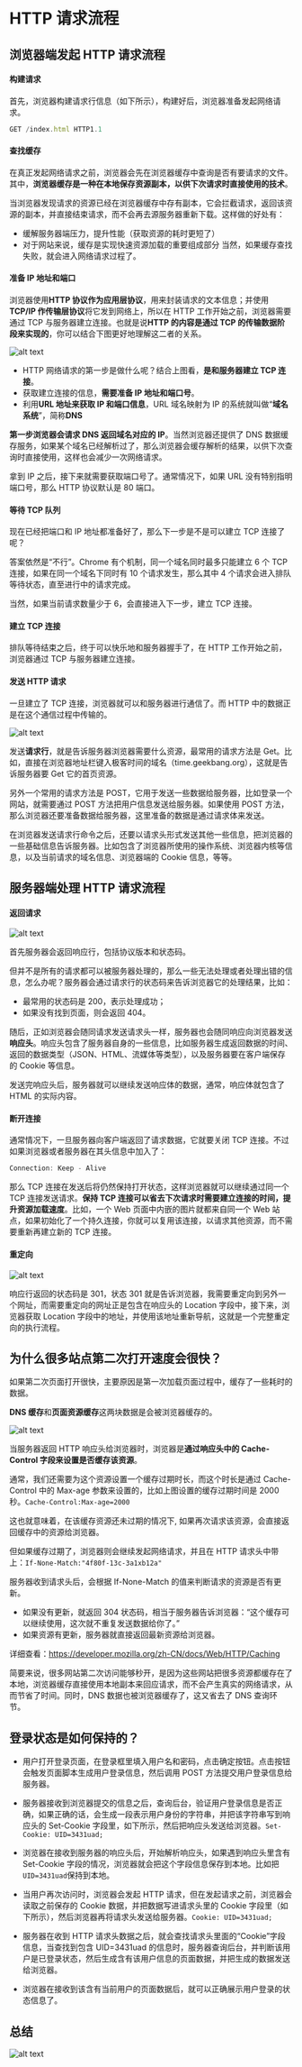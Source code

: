 # HTTP 请求流程

## 浏览器端发起 HTTP 请求流程

#### 构建请求

首先，浏览器构建请求行信息（如下所示），构建好后，浏览器准备发起网络请求。

```js
GET /index.html HTTP1.1
```

#### 查找缓存

在真正发起网络请求之前，浏览器会先在浏览器缓存中查询是否有要请求的文件。其中，**浏览器缓存是一种在本地保存资源副本，以供下次请求时直接使用的技术**。

当浏览器发现请求的资源已经在浏览器缓存中存有副本，它会拦截请求，返回该资源的副本，并直接结束请求，而不会再去源服务器重新下载。这样做的好处有：

- 缓解服务器端压力，提升性能（获取资源的耗时更短了）
- 对于网站来说，缓存是实现快速资源加载的重要组成部分
  当然，如果缓存查找失败，就会进入网络请求过程了。

#### 准备 IP 地址和端口

浏览器使用**HTTP 协议作为应用层协议**，用来封装请求的文本信息；并使用**TCP/IP 作传输层协议**将它发到网络上，所以在 HTTP 工作开始之前，浏览器需要通过 TCP 与服务器建立连接。也就是说**HTTP 的内容是通过 TCP 的传输数据阶段来实现的**，你可以结合下图更好地理解这二者的关系。

![alt text](./img/TCP和HTTP的关系.png)

- HTTP 网络请求的第一步是做什么呢？结合上图看，**是和服务器建立 TCP 连接**。
- 获取建立连接的信息，**需要准备 IP 地址和端口号**。
- 利用**URL 地址来获取 IP 和端口信息**，URL 域名映射为 IP 的系统就叫做“**域名系统**”，简称**DNS**

**第一步浏览器会请求 DNS 返回域名对应的 IP**。当然浏览器还提供了 DNS 数据缓存服务，如果某个域名已经解析过了，那么浏览器会缓存解析的结果，以供下次查询时直接使用，这样也会减少一次网络请求。

拿到 IP 之后，接下来就需要获取端口号了。通常情况下，如果 URL 没有特别指明端口号，那么 HTTP 协议默认是 80 端口。

#### 等待 TCP 队列

现在已经把端口和 IP 地址都准备好了，那么下一步是不是可以建立 TCP 连接了呢？

答案依然是“不行”。Chrome 有个机制，同一个域名同时最多只能建立 6 个 TCP 连接，如果在同一个域名下同时有 10 个请求发生，那么其中 4 个请求会进入排队等待状态，直至进行中的请求完成。

当然，如果当前请求数量少于 6，会直接进入下一步，建立 TCP 连接。

#### 建立 TCP 连接

排队等待结束之后，终于可以快乐地和服务器握手了，在 HTTP 工作开始之前，浏览器通过 TCP 与服务器建立连接。

#### 发送 HTTP 请求

一旦建立了 TCP 连接，浏览器就可以和服务器进行通信了。而 HTTP 中的数据正是在这个通信过程中传输的。

![alt text](./img/http请求数据格式.png)

发送**请求行**，就是告诉服务器浏览器需要什么资源，最常用的请求方法是 Get。比如，直接在浏览器地址栏键入极客时间的域名（time.geekbang.org），这就是告诉服务器要 Get 它的首页资源。

另外一个常用的请求方法是 POST，它用于发送一些数据给服务器，比如登录一个网站，就需要通过 POST 方法把用户信息发送给服务器。如果使用 POST 方法，那么浏览器还要准备数据给服务器，这里准备的数据是通过请求体来发送。

在浏览器发送请求行命令之后，还要以请求头形式发送其他一些信息，把浏览器的一些基础信息告诉服务器。比如包含了浏览器所使用的操作系统、浏览器内核等信息，以及当前请求的域名信息、浏览器端的 Cookie 信息，等等。

## 服务器端处理 HTTP 请求流程

#### 返回请求

![alt text](./img/服务器响应的数据格式.png)

首先服务器会返回响应行，包括协议版本和状态码。

但并不是所有的请求都可以被服务器处理的，那么一些无法处理或者处理出错的信息，怎么办呢？服务器会通过请求行的状态码来告诉浏览器它的处理结果，比如：

- 最常用的状态码是 200，表示处理成功；
- 如果没有找到页面，则会返回 404。

随后，正如浏览器会随同请求发送请求头一样，服务器也会随同响应向浏览器发送**响应头**。响应头包含了服务器自身的一些信息，比如服务器生成返回数据的时间、返回的数据类型（JSON、HTML、流媒体等类型），以及服务器要在客户端保存的 Cookie 等信息。

发送完响应头后，服务器就可以继续发送响应体的数据，通常，响应体就包含了 HTML 的实际内容。

#### 断开连接

通常情况下，一旦服务器向客户端返回了请求数据，它就要关闭 TCP 连接。不过如果浏览器或者服务器在其头信息中加入了：

```js
Connection: Keep - Alive
```

那么 TCP 连接在发送后将仍然保持打开状态，这样浏览器就可以继续通过同一个 TCP 连接发送请求。**保持 TCP 连接可以省去下次请求时需要建立连接的时间，提升资源加载速度**。比如，一个 Web 页面中内嵌的图片就都来自同一个 Web 站点，如果初始化了一个持久连接，你就可以复用该连接，以请求其他资源，而不需要重新再建立新的 TCP 连接。

#### 重定向

![alt text](./img/重定向.png)

响应行返回的状态码是 301，状态 301 就是告诉浏览器，我需要重定向到另外一个网址，而需要重定向的网址正是包含在响应头的 Location 字段中，接下来，浏览器获取 Location 字段中的地址，并使用该地址重新导航，这就是一个完整重定向的执行流程。

## 为什么很多站点第二次打开速度会很快？

如果第二次页面打开很快，主要原因是第一次加载页面过程中，缓存了一些耗时的数据。

**DNS 缓存**和**页面资源缓存**这两块数据是会被浏览器缓存的。

![alt text](./img/资源缓存.png)

当服务器返回 HTTP 响应头给浏览器时，浏览器是**通过响应头中的 Cache-Control 字段来设置是否缓存该资源**。

通常，我们还需要为这个资源设置一个缓存过期时长，而这个时长是通过 Cache-Control 中的 Max-age 参数来设置的，比如上图设置的缓存过期时间是 2000 秒。`Cache-Control:Max-age=2000`

这也就意味着，在该缓存资源还未过期的情况下, 如果再次请求该资源，会直接返回缓存中的资源给浏览器。

但如果缓存过期了，浏览器则会继续发起网络请求，并且在 HTTP 请求头中带上：`If-None-Match:"4f80f-13c-3a1xb12a"`

服务器收到请求头后，会根据 If-None-Match 的值来判断请求的资源是否有更新。

- 如果没有更新，就返回 304 状态码，相当于服务器告诉浏览器：“这个缓存可以继续使用，这次就不重复发送数据给你了。”
- 如果资源有更新，服务器就直接返回最新资源给浏览器。

详细查看：https://developer.mozilla.org/zh-CN/docs/Web/HTTP/Caching

简要来说，很多网站第二次访问能够秒开，是因为这些网站把很多资源都缓存在了本地，浏览器缓存直接使用本地副本来回应请求，而不会产生真实的网络请求，从而节省了时间。同时，DNS 数据也被浏览器缓存了，这又省去了 DNS 查询环节。

## 登录状态是如何保持的？

- 用户打开登录页面，在登录框里填入用户名和密码，点击确定按钮。点击按钮会触发页面脚本生成用户登录信息，然后调用 POST 方法提交用户登录信息给服务器。

- 服务器接收到浏览器提交的信息之后，查询后台，验证用户登录信息是否正确，如果正确的话，会生成一段表示用户身份的字符串，并把该字符串写到响应头的 Set-Cookie 字段里，如下所示，然后把响应头发送给浏览器。`Set-Cookie: UID=3431uad;`

- 浏览器在接收到服务器的响应头后，开始解析响应头，如果遇到响应头里含有 Set-Cookie 字段的情况，浏览器就会把这个字段信息保存到本地。比如把`UID=3431uad`保持到本地。

- 当用户再次访问时，浏览器会发起 HTTP 请求，但在发起请求之前，浏览器会读取之前保存的 Cookie 数据，并把数据写进请求头里的 Cookie 字段里（如下所示），然后浏览器再将请求头发送给服务器。`Cookie: UID=3431uad;`

- 服务器在收到 HTTP 请求头数据之后，就会查找请求头里面的“Cookie”字段信息，当查找到包含 UID=3431uad 的信息时，服务器查询后台，并判断该用户是已登录状态，然后生成含有该用户信息的页面数据，并把生成的数据发送给浏览器。

- 浏览器在接收到该含有当前用户的页面数据后，就可以正确展示用户登录的状态信息了。

## 总结

![alt text](./img/HTTP请求流程.png)
